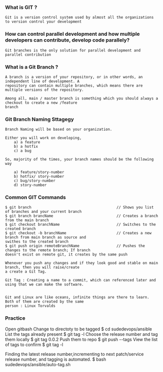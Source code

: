 ### What is GIT ?

```
Git is a version control system used by almost all the organizations to version control your development 

``` 

### How can control parallel development and how multiple developers can contribute, develop code parallely?
```
Git branches is the only solution for parallel development and parallel contribution
```

### What is a Git Branch ?

```
A branch is a version of your repository, or in other words, an independent line of development. A 
repository can contain multiple branches, which means there are multiple versions of the repository.

Among all, main / master branch is something which you should always a checkout to create a new /feature 
branch
```

### Git Branch Naming Sttagegy

```
Branch Naming will be based on your organization.

Either you will work on developing,
    a) a feature 
    b) a hotfix
    c) a bug

So, majority of the times, your branch names should be the following way

    a) feature/story-number 
    b) hotfix/ story-number 
    c) bug/story-number
    d) story-number

```

### Common GIT Commands

```
$ git branch                                       // Shows you list of branches and your current branch
$ git branch brancName                             // Creates a branch from the main branch 
$ git checkout branchName                          // Switches to the created branch
$ git checkout -b branchName                       // Creates a new branch from main branch as source and 
swithes to the created branch
$ git push origin remoteBranchName                 // Pushes the changes to the remote branch; If branch 
doesn't exist on remote git, it creates by the same push   

Whenever you push any changes and if they look good and stable on main branch, then you will raise/create
a create a Git Tag.

Git Tag : Creating a name to a commit, which can referenced later and using that we can make the software.


Git and Linux are like oceans, infinite things are there to learn. Both of them are created by the same 
person : Linux Torvalds
```
### Practice
Open gitbash
Change to directoty to be tagged
$ cd sudedevops/ansible
List the tags already present
$ git tag -l 
Choose the release number and tag them locally
$ git tag 0.0.2
Push them to repo
$ git push --tags
View the list of tags to confirm
$ git tag -l

Finding the latest release number,incrementing to next patch/service release number, and tagging is automated.
$ bash sudedevops/ansible/auto-tag.sh